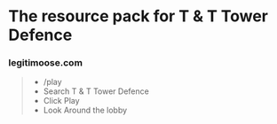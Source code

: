 # The resource pack for T & T Tower Defence
### legitimoose.com 
> - /play
> - Search T & T Tower Defence
> - Click Play
> - Look Around the lobby
